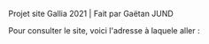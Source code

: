 Projet site Gallia 2021 | Fait par Gaëtan JUND

Pour consulter le site, voici l'adresse à laquele aller : 